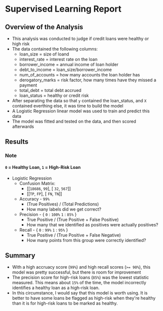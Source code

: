 # Supervised Learning Report

## Overview of the Analysis

- This analysis was conducted to judge if credit loans were healthy or high risk
- The data contained the following columns:
  - loan_size = size of loand
  - interest_rate = interest rate on the loan
  - borrower_income = annual income of loan holder
  - debt_to_income = loan_size/borrower_income
  - num_of_accounts = how many accounts the loan holder has
  - derogatory_marks = risk factor, how many times have they missed a payment
  - total_debt = total debt accrued
  - loan_status = healthy or credit risk
- After separating the data so that `y` contained the loan_status, and `X` contained everthing else, it was time to build the model
- A Logistic Regression linear model was used to train and predict this data
- The model was fitted and tested on the data, and then scored afterwards

## Results

### Note

#### `0` = Healthy Loan, `1` = High-Risk Loan

- Logistic Regression
  - Confusion Matrix:
    - [[`18686`,    `99`],
      [   `32`,   `567`]]
    - [[`TP`,       `FP`],
      [  `FN`,      `TN`]]
  - Accuracy - `99%`
    - (True Positives) / (Total Predictions)
    - How many labels did we get correct?
  - Precision - {
    `0` : `100%`
    `1` : `85%`
  }
    - True Positive / (True Positive + False Positive)
    - How many that we identified as positives were actually positives?
  - Recall - {
    `0` : `99%`
    `1` : `95%`
  }
    - True Positive / (True Positive + False Negative)
    - How many points from this group were correctly identified?

## Summary

- With a high accruacy score (`99%`) and high recall scores (`>= 90%`), this model was pretty successful, but there is room for improvement
- The precision score for high-risk loans (`85%`) was the lowest statistic measured. This means about `15%` of the time, the model incorrectly identifies a healthy loan as a high-risk loan.
- In this circumstance, I would say that this model is worth using. It is better to have some loans be flagged as high-risk when they're healthy than it is for high-risk loans to be marked as healthy.

